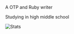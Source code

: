 A OTP and Ruby writer

Studying in high middle school

![Stats](https://github-readme-stats.vercel.app/api?username=rintim&theme=chartreuse-light&show_icons=true)
